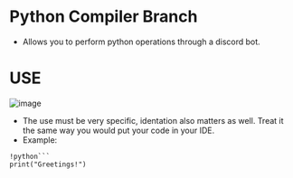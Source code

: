 # Python Compiler Branch
- Allows you to perform python operations through a discord bot.


# USE
![image](https://github.com/sytaxus/Multipurpose-discord-bot/assets/60050784/3e57ec0b-090e-4cb2-b6f7-e434bce1cf52)
- The use must be very specific, identation also matters as well. Treat it the same way you would put your code in your IDE.
- Example:
```
!python```
print("Greetings!")
```
```
